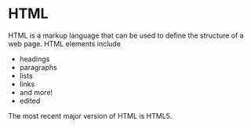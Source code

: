 # HTML

HTML is a markup language that can be used to define the structure of a web page. HTML elements include

* headings
* paragraphs
* lists
* links
* and more!
* edited

The most recent major version of HTML is HTML5.